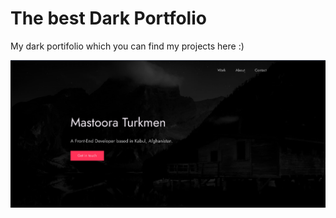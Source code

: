 # The best Dark Portfolio

My dark portifolio which you can find my projects here :)

![Alt text](image.png)
